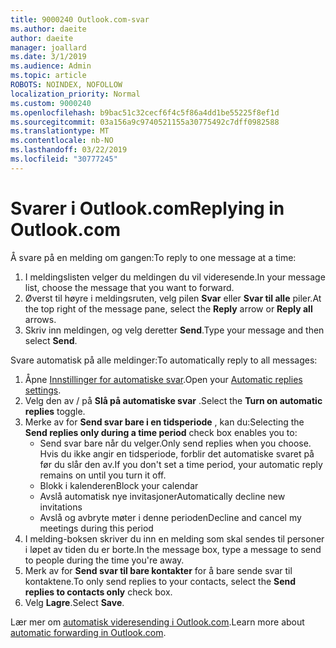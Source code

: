 ```yaml
---
title: 9000240 Outlook.com-svar
ms.author: daeite
author: daeite
manager: joallard
ms.date: 3/1/2019
ms.audience: Admin
ms.topic: article
ROBOTS: NOINDEX, NOFOLLOW
localization_priority: Normal
ms.custom: 9000240
ms.openlocfilehash: b9bac51c32cecf6f4c5f86a4dd1be55225f8ef1d
ms.sourcegitcommit: 03a156a9c9740521155a30775492c7dff0982588
ms.translationtype: MT
ms.contentlocale: nb-NO
ms.lasthandoff: 03/22/2019
ms.locfileid: "30777245"
---
```

# <a name="replying-in-outlookcom"></a><span data-ttu-id="62b44-102">Svarer i Outlook.com</span><span class="sxs-lookup"><span data-stu-id="62b44-102">Replying in Outlook.com</span></span>

<span data-ttu-id="62b44-103">Å svare på en melding om gangen:</span><span class="sxs-lookup"><span data-stu-id="62b44-103">To reply to one message at a time:</span></span>

1. <span data-ttu-id="62b44-104">I meldingslisten velger du meldingen du vil videresende.</span><span class="sxs-lookup"><span data-stu-id="62b44-104">In your message list, choose the message that you want to forward.</span></span>
2. <span data-ttu-id="62b44-105">Øverst til høyre i meldingsruten, velg pilen **Svar** eller **Svar til alle** piler.</span><span class="sxs-lookup"><span data-stu-id="62b44-105">At the top right of the message pane, select the **Reply** arrow or **Reply all** arrows.</span></span>
3. <span data-ttu-id="62b44-106">Skriv inn meldingen, og velg deretter **Send**.</span><span class="sxs-lookup"><span data-stu-id="62b44-106">Type your message and then select **Send**.</span></span>

<span data-ttu-id="62b44-107">Svare automatisk på alle meldinger:</span><span class="sxs-lookup"><span data-stu-id="62b44-107">To automatically reply to all messages:</span></span>

1. <span data-ttu-id="62b44-108">Åpne [Innstillinger for automatiske svar](https://outlook.live.com/mail/options/mail/automaticReplies/automaticRepliesOption).</span><span class="sxs-lookup"><span data-stu-id="62b44-108">Open your [Automatic replies settings](https://outlook.live.com/mail/options/mail/automaticReplies/automaticRepliesOption).</span></span>
2. <span data-ttu-id="62b44-109">Velg den av / på **Slå på automatiske svar** .</span><span class="sxs-lookup"><span data-stu-id="62b44-109">Select the **Turn on automatic replies** toggle.</span></span>
3. <span data-ttu-id="62b44-110">Merke av for **Send svar bare i en tidsperiode** , kan du:</span><span class="sxs-lookup"><span data-stu-id="62b44-110">Selecting the **Send replies only during a time period** check box enables you to:</span></span>
    - <span data-ttu-id="62b44-111">Send svar bare når du velger.</span><span class="sxs-lookup"><span data-stu-id="62b44-111">Only send replies when you choose.</span></span> <span data-ttu-id="62b44-112">Hvis du ikke angir en tidsperiode, forblir det automatiske svaret på før du slår den av.</span><span class="sxs-lookup"><span data-stu-id="62b44-112">If you don't set a time period, your automatic reply remains on until you turn it off.</span></span>
    - <span data-ttu-id="62b44-113">Blokk i kalenderen</span><span class="sxs-lookup"><span data-stu-id="62b44-113">Block your calendar</span></span>
    - <span data-ttu-id="62b44-114">Avslå automatisk nye invitasjoner</span><span class="sxs-lookup"><span data-stu-id="62b44-114">Automatically decline new invitations</span></span>
    - <span data-ttu-id="62b44-115">Avslå og avbryte møter i denne perioden</span><span class="sxs-lookup"><span data-stu-id="62b44-115">Decline and cancel my meetings during this period</span></span>
4. <span data-ttu-id="62b44-116">I melding-boksen skriver du inn en melding som skal sendes til personer i løpet av tiden du er borte.</span><span class="sxs-lookup"><span data-stu-id="62b44-116">In the message box, type a message to send to people during the time you're away.</span></span>
5. <span data-ttu-id="62b44-117">Merk av for **Send svar til bare kontakter** for å bare sende svar til kontaktene.</span><span class="sxs-lookup"><span data-stu-id="62b44-117">To only send replies to your contacts, select the **Send replies to contacts only** check box.</span></span>
6. <span data-ttu-id="62b44-118">Velg **Lagre**.</span><span class="sxs-lookup"><span data-stu-id="62b44-118">Select **Save**.</span></span>

<span data-ttu-id="62b44-119">Lær mer om [automatisk videresending i Outlook.com](https://support.office.com/article/14614626-9855-48dc-a986-dec81d07b1a0).</span><span class="sxs-lookup"><span data-stu-id="62b44-119">Learn more about [automatic forwarding in Outlook.com](https://support.office.com/article/14614626-9855-48dc-a986-dec81d07b1a0).</span></span>